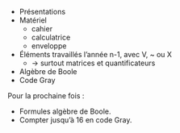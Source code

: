 * Présentations
* Matériel
  * cahier
  * calculatrice
  * enveloppe
* Éléments travaillés l’année n-1, avec V, ~ ou X
  * -> surtout matrices et quantificateurs
* Algèbre de Boole
* Code Gray

Pour la prochaine fois :

* Formules algèbre de Boole.
* Compter jusqu’à 16 en code Gray.
